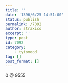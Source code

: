 ```yaml
---
title: ''
date: '1396/6/25 14:51:00'
status: publish
permalink: /7092
author: straxico
excerpt: ''
type: post
id: 7092
category:
    - tytomood
tag: []
post_format: []
---
```

0 @ 9555